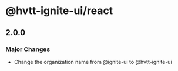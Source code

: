 # @hvtt-ignite-ui/react

## 2.0.0

### Major Changes

- Change the organization name from @ignite-ui to @hvtt-ignite-ui
